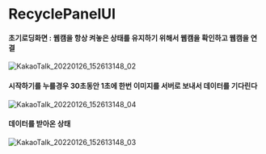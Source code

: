 # RecyclePanelUI




#### 초기로딩화면 : 웹캠을 항상 켜놓은 상태를 유지하기 위해서 웹캠을 확인하고 웹캠을 연결
![KakaoTalk_20220126_152613148_02](https://user-images.githubusercontent.com/87767242/153551271-b66220a3-efb4-4bab-8675-6f6aa46d3975.png)




#### 시작하기를 누를경우 30초동안 1초에 한번 이미지를 서버로 보내서 데이터를 기다린다
![KakaoTalk_20220126_152613148_04](https://user-images.githubusercontent.com/87767242/153551276-c475f5bf-e82f-4845-ba01-b1ee57d171b4.png)




#### 데이터를 받아온 상태
![KakaoTalk_20220126_152613148_03](https://user-images.githubusercontent.com/87767242/153551273-cb6a5a7e-ad95-46d3-b7e3-962fd506f001.png)
